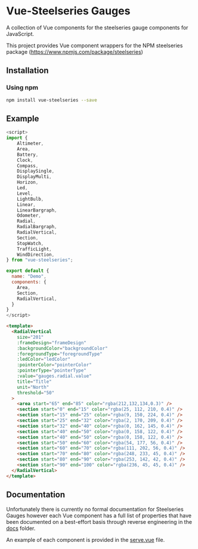 # Vue-Steelseries Gauges

A collection of Vue components for the steelseries gauge components for JavaScript.

This project provides Vue component wrappers for the NPM steelseries package (https://www.npmjs.com/package/steelseries)

## Installation

### Using npm

```bash
npm install vue-steelseries --save
```

## Example

```javascript
<script>
import {
    Altimeter,
    Area,
    Battery,
    Clock,
    Compass,
    DisplaySingle,
    DisplayMulti,
    Horizon,
    Led,
    Level,
    LightBulb,
    Linear,
    LinearBargraph,
    Odometer,
    Radial,
    RadialBargraph,
    RadialVertical,
    Section,
    StopWatch,
    TrafficLight,
    WindDirection,
} from "vue-steelseries";

export default {
  name: "Demo",
  components: {
    Area,
    Section,
    RadialVertical,
  }
}
</script>
```

```html
<template>
  <RadialVertical
    size="201"
    :frameDesign="frameDesign"
    :backgroundColor="backgroundColor"
    :foregroundType="foregroundType"
    :ledColor="ledColor"
    :pointerColor="pointerColor"
    :pointerType="pointerType"
    :value="gauges.radial.value"
    title="Title"
    unit="North"
    threshold="50"
  >
    <area start="65" end="85" color="rgba(212,132,134,0.3)" />
    <section start="0" end="15" color="rgba(25, 112, 210, 0.4)" />
    <section start="15" end="25" color="rgba(9, 150, 224, 0.4)" />
    <section start="25" end="32" color="rgba(2, 170, 209, 0.4)" />
    <section start="32" end="40" color="rgba(0, 162, 145, 0.4)" />
    <section start="40" end="50" color="rgba(0, 158, 122, 0.4)" />
    <section start="40" end="50" color="rgba(0, 158, 122, 0.4)" />
    <section start="50" end="60" color="rgba(54, 177, 56, 0.4)" />
    <section start="60" end="70" color="rgba(111, 202, 56, 0.4)" />
    <section start="70" end="80" color="rgba(248, 233, 45, 0.4)" />
    <section start="80" end="90" color="rgba(253, 142, 42, 0.4)" />
    <section start="90" end="100" color="rgba(236, 45, 45, 0.4)" />
  </RadialVertical>
</template>
```

## Documentation

Unfortunately there is currently no formal documentation for Steelseries Gauges however each Vue component has a full list of properties that have been documented on a best-effort basis through reverse engineering in the [docs](https://github.com/bradsjm/vue-steelseries/tree/main/docs) folder.

An example of each component is provided in the [serve.vue](https://github.com/bradsjm/vue-steelseries/blob/main/dev/serve.vue) file.
